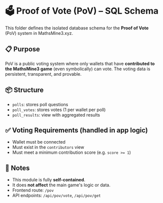 # 🗳️ Proof of Vote (PoV) – SQL Schema

This folder defines the isolated database schema for the **Proof of Vote** (PoV) system in MathsMine3.xyz.

## 📋 Purpose

PoV is a public voting system where only wallets that have **contributed to the MathsMine3 game** (even symbolically) can vote. The voting data is persistent, transparent, and provable.

## 📦 Structure

- `polls`: stores poll questions
- `poll_votes`: stores votes (1 per wallet per poll)
- `poll_results`: view with aggregated results

## ✅ Voting Requirements (handled in app logic)

- Wallet must be connected
- Must exist in the `contributors` view
- Must meet a minimum contribution score (e.g. `score >= 1`)

## 🧩 Notes

- This module is fully **self-contained**.
- It does **not affect** the main game's logic or data.
- Frontend route: `/pov`
- API endpoints: `/api/pov/vote`, `/api/pov/get`


